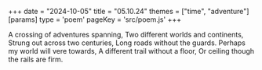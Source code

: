 +++
date = "2024-10-05"
title = "05.10.24"
themes = ["time", "adventure"]
[params]
  type = 'poem'
  pageKey = 'src/poem.js'
+++

A crossing of adventures spanning,
Two different worlds and continents,
Strung out across two centuries,
Long roads without the guards.
Perhaps my world will vere towards,
A different trail without a floor,
Or ceiling though the rails are firm.
